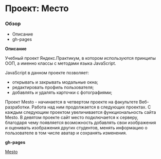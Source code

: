 # Проект: Место

### Обзор

- Описание
- gh-pages

**Описание**

Учебный проект Яндекс.Практикум, в котором используются принципы ООП, а именно классы с методами языка JavaScript.

JavaScript в данном проекте позволяет:

- открывать и закрывать модальные окна;
- редактировать профиль пользователя;
- добавлять и удалять карточки с фотографиями;

Проект Mesto - начинается в четвертом проекте на факультете Веб-разработки.
Работа над ним продолжается в следующих проектах.
С каждым следующим проектом увеличивается функциональность сайта Mesto.
В девятом проекте сайт место подключается к серверу, благодаря чему появляется возможность добавлять свои изображения и оценивать изображения других студентов, менять информацию о пользователе в том числе аватар и сохранять изменения.

**gh-pages**

[Mesto](https://maxim7137.github.io/mesto/)